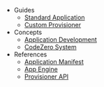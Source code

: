 - Guides
  - [Standard Application](/guides/standard-application)
  - [Custom Provisioner](/guides/custom-provisioner)
- Concepts
  - [Application Development](/concepts/applications)
  - [CodeZero System](/concepts/codezero-system)
- References
  - [Application Manifest](/references/application-manifest)
  - [App Engine](/references/appengine)
  - [Provisioner API](/references/provisioner)
